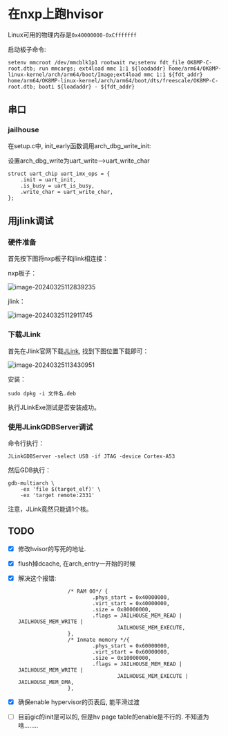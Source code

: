 # 在nxp上跑hvisor

Linux可用的物理内存是`0x40000000-0xCfffffff`

启动板子命令:

```
setenv mmcroot /dev/mmcblk1p1 rootwait rw;setenv fdt_file OK8MP-C-root.dtb; run mmcargs; ext4load mmc 1:1 ${loadaddr} home/arm64/OK8MP-linux-kernel/arch/arm64/boot/Image;ext4load mmc 1:1 ${fdt_addr} home/arm64/OK8MP-linux-kernel/arch/arm64/boot/dts/freescale/OK8MP-C-root.dtb; booti ${loadaddr} - ${fdt_addr}
```



## 串口

### jailhouse

在setup.c中, init_early函数调用arch_dbg_write_init:

设置arch_dbg_write为uart_write-->uart_write_char

```
struct uart_chip uart_imx_ops = {
	.init = uart_init,
	.is_busy = uart_is_busy,
	.write_char = uart_write_char,
};
```

## 用jlink调试

### 硬件准备

首先按下图将nxp板子和jlink相连接：

nxp板子：

![image-20240325112839235](https://mdpics4lgw.oss-cn-beijing.aliyuncs.com/aliyun/image-20240325112839235.png)

jlink：

![image-20240325112911745](https://mdpics4lgw.oss-cn-beijing.aliyuncs.com/aliyun/image-20240325112911745.png)

### 下载JLink

首先在Jlink官网下载[JLink](https://www.segger.com/downloads/jlink/), 找到下图位置下载即可：

![image-20240325113430951](https://mdpics4lgw.oss-cn-beijing.aliyuncs.com/aliyun/image-20240325113430951.png)

安装：

```
sudo dpkg -i 文件名.deb
```

执行JLinkExe测试是否安装成功。

### 使用JLinkGDBServer调试

命令行执行：

```
JLinkGDBServer -select USB -if JTAG -device Cortex-A53
```

然后GDB执行：

```
gdb-multiarch \
	-ex 'file $(target_elf)' \
	-ex 'target remote:2331' 
```

注意，JLink竟然只能调1个核。

## TODO

- [x] 修改hvisor的写死的地址. 

- [x] flush掉dcache, 在arch_entry一开始的时候

- [x] 解决这个报错:

  ```
                  /* RAM 00*/ {
                          .phys_start = 0x40000000,
                          .virt_start = 0x40000000,
                          .size = 0x80000000,
                          .flags = JAILHOUSE_MEM_READ | JAILHOUSE_MEM_WRITE |
                                  JAILHOUSE_MEM_EXECUTE,
                  },
                  /* Inmate memory */{
                          .phys_start = 0x60000000,
                          .virt_start = 0x60000000,
                          .size = 0x10000000,
                          .flags = JAILHOUSE_MEM_READ | JAILHOUSE_MEM_WRITE |
                                  JAILHOUSE_MEM_EXECUTE | JAILHOUSE_MEM_DMA,
                  },
  ```

- [x] 确保enable hypervisor的页表后, 能平滑过渡

- [ ] 目前gic的init是可以的, 但是hv page table的enable是不行的. 不知道为啥........